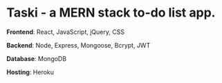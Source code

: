 # Taski - a MERN stack to-do list app.

**Frontend**: React, JavaScript, jQuery, CSS

**Backend**: Node, Express, Mongoose, Bcrypt, JWT

**Database**: MongoDB

**Hosting**: Heroku
